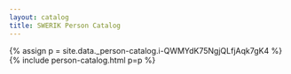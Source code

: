 ```yaml
---
layout: catalog
title: SWERIK Person Catalog
---
```

{% assign p = site.data._person-catalog.i-QWMYdK75NgjQLfjAqk7gK4 %}
{% include person-catalog.html p=p %}

